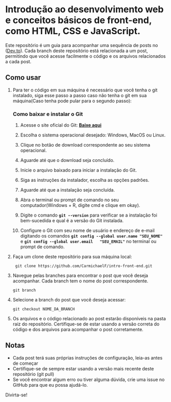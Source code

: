 # Introdução ao desenvolvimento web e conceitos básicos de front-end, como HTML, CSS e JavaScript.

Este repositório é um guia para acompanhar uma sequência de posts no ([Dev.to](https://dev.to/carmichaelf)). Cada branch deste repositório está relacionada a um post, permitindo que você acesse facilmente o código e os arquivos relacionados a cada post.

## Como usar

1. Para ter o código em sua máquina é necessário que você tenha o git instalado, siga esse passo a passo caso não tenha o git em sua máquina(Caso tenha pode pular para o segundo passo):

    ### Como baixar e instalar o Git

    1. Acesse o site oficial do Git: **[Baixe aqui](https://git-scm.com/downloads)**

    2. Escolha o sistema operacional desejado: Windows, MacOS ou Linux.

    3. Clique no botão de download correspondente ao seu sistema operacional.

    4. Aguarde até que o download seja concluído.

    5. Inicie o arquivo baixado para iniciar a instalação do Git.

    6. Siga as instruções da instalador, escolha as opções padrões.

    7. Aguarde até que a instalação seja concluída.

    8. Abra o terminal ou prompt de comando no seu computador(Windows + R, digite cmd e clique em okay).

    9. Digite o comando **`git --version`** para verificar se a instalação foi bem-sucedida e   qual é a versão do Git instalada.

    10. Configure o Git com seu nome de usuário e endereço de e-mail digitando os comandos  **`git config --global user.name "SEU_NOME"`** e **`git config --global user.email   "SEU_EMAIL"`** no terminal ou prompt de comando.

2.  Faça um clone deste repositório para sua máquina local:

    ```
     git clone https://github.com/CarmichaelF/intro-front-end.git
    ```

3.  Navegue pelas branches para encontrar o post que você deseja acompanhar. Cada branch tem o nome do post correspondente.

    ```
    git branch
    ```

4.  Selecione a branch do post que você deseja acessar:

    ```
    git checkout NOME_DA_BRANCH
    ```

5.  Os arquivos e o código relacionado ao post estarão disponíveis na pasta raiz do repositório. Certifique-se de estar usando a versão correta do código e dos arquivos para acompanhar o post corretamente.

## Notas

- Cada post terá suas próprias instruções de configuração, leia-as antes de começar
- Certifique-se de sempre estar usando a versão mais recente deste repositório (git pull)
- Se você encontrar algum erro ou tiver alguma dúvida, crie uma issue no GitHub para que eu possa ajudá-lo.

Divirta-se!

